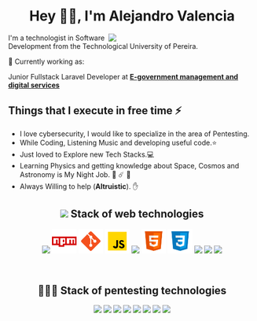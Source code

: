 
<h1 align="center"> Hey 👋🏽, I'm Alejandro Valencia </h1>

<img width="300" align="right" src="https://c.tenor.com/h9au5ifIVWYAAAAC/smudge-smudge-cat.gif">

I'm a technologist in Software Development from the Technological University of Pereira.


💼 Currently working as: 

Junior Fullstack Laravel Developer at <a href="https://www.risaralda.gov.co/" target="_blank"><b>E-government management and digital services</b></a>

## Things that I execute in free time ⚡  
  - I love cybersecurity, I would like to specialize in the area of Pentesting.
  - While Coding, Listening Music and developing useful code.⭐️
  - Just loved to Explore new Tech Stacks.💻
  - Learning Physics and getting knowledge about Space, Cosmos and Astronomy is My Night Job. 🌌 ☄️ 🔭
  - Always Willing to help (**Altruistic**). ✋

<h2 align="center">
  <img height="40" src=" https://user-images.githubusercontent.com/68349791/149248117-faf1c689-5668-44e5-96b9-df572ca5e0c2.png"/>  Stack of web technologies
</h2>
<p align="center">
<code><a href="https://laravel.com/" target="_blank"><img height="40" src="https://upload.wikimedia.org/wikipedia/commons/9/9a/Laravel.svg"/></a></code>
<code><a href="https://www.npmjs.com/" target="_blank"><img height="50" src="https://raw.githubusercontent.com/chandan-reddy-k/chandan-reddy-k/master/assets/npm.png"></a></code>
<code><a href="https://github.com/" target="_blank"><img height="50" src="https://raw.githubusercontent.com/chandan-reddy-k/chandan-reddy-k/master/assets/git.png"></a></code>
<code><a href="https://www.javascript.com/" target="_blank"><img height="50" src="https://raw.githubusercontent.com/chandan-reddy-k/chandan-reddy-k/master/assets/js.png"></a></code>
<code><a href="https://ubuntu.com/" target="_blank"><img height="50" src="https://www.svgrepo.com/show/184138/linux.svg"></a></code>
<code><a href="https://lenguajehtml.com/" target="_blank"><img height="50" src="https://raw.githubusercontent.com/chandan-reddy-k/chandan-reddy-k/master/assets/html.png"></a></code>
<code><a href="https://devdocs.io/css/" target="_blank"><img height="50" src="https://raw.githubusercontent.com/chandan-reddy-k/chandan-reddy-k/master/assets/css.png"></a></code>
<code><a href="https://www.docker.com/" target="_blank"><img height="50" src="https://www.svgrepo.com/show/353661/docker.svg"></a></code>
<code><a href="https://www.mysql.com/" target="_blank"><img height="50" src="https://www.svgrepo.com/show/303251/mysql-logo.svg"></a></code>
<code><a href="#" target="_blank"><img height="50" src="https://cdn-icons-png.flaticon.com/512/3231/3231329.png"></a></code>
</p>

<br/>

<h2 align="center">
 👨🏻‍💻 Stack of pentesting technologies
</h2>
<p align="center">
<code><a href="https://www.metasploit.com/" target="_blank"><img height="40" src="https://upload.wikimedia.org/wikipedia/commons/3/38/Metasploit_logo_and_wordmark.png"/></a></code>
<code><a href="https://portswigger.net/burp" target="_blank"><img height="55" src="https://uploads-ssl.webflow.com/5fb1995cde4f3f62e49ba5b6/60b7469800c39c248b741063_burpsuite_logo.png"/></a></code>
<code><a href="https://www.kali.org/" target="_blank"><img height="50" src="https://user-images.githubusercontent.com/68349791/149246133-79432628-885d-4e70-99ac-44bcbb00b7b1.png"/></a></code>
<code><a href="#" target="_blank"><img height="50" src="https://user-images.githubusercontent.com/68349791/149246620-9291792f-4a44-4797-bef4-a0efd37ecd23.png"/></a></code>
<code><a href="https://nmap.org/" target="_blank"><img height="40" src="https://nmap.org/images/sitelogo-nmap-1680x900.png"/></a></code>
<code><a href="https://www.wireshark.org/" target="_blank"><img height="40" src="https://upload.wikimedia.org/wikipedia/commons/d/df/Wireshark_icon.svg"/></a></code>
<code><a href="https://www.aircrack-ng.org/" target="_blank"><img height="40" src="https://www.aircrack-ng.org/resources/aircrack-ng-new-logo.jpg"/></a></code>
<code><a href="" target="_blank"><img height="40" src="https://i2.wp.com/www.somosbinarios.es/wp-content/uploads/2015/02/johntheripper2_design.png"/></a></code>

<br/>

